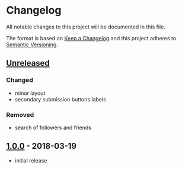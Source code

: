 # Changelog

All notable changes to this project will be documented in this file.

The format is based on [Keep a Changelog](http://keepachangelog.com/en/1.0.0/)
and this project adheres to [Semantic Versioning](http://semver.org/spec/v2.0.0.html).

## [Unreleased]

### Changed

- minor layout
- secondary submission buttons labels

### Removed

- search of followers and friends

## [1.0.0][] - 2018-03-19

- initial release


[Unreleased]: undefined/compare/v1.0.0...HEAD
[1.0.0]: undefined/tree/v1.0.0
